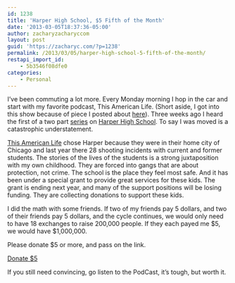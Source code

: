 ```yaml
---
id: 1238
title: 'Harper High School, $5 Fifth of the Month'
date: '2013-03-05T18:37:36-05:00'
author: zacharyzacharyccom
layout: post
guid: 'https://zacharyc.com/?p=1238'
permalink: /2013/03/05/harper-high-school-5-fifth-of-the-month/
restapi_import_id:
    - 5b3546f08dfe0
categories:
    - Personal
---
```


I’ve been commuting a lot more. Every Monday morning I hop in the car and start with my favorite podcast, This American Life. (Short aside, I got into this show because of piece I posted about [here](https://zacharyc.com/2011/05/04/designing/)). Three weeks ago I heard the first of a two part [series](http://www.thisamericanlife.org/radio-archives/episode/487/harper-high-school-part-one) on [Harper High School](http://www.harperhighschool.org/). To say I was moved is a catastrophic understatement.

[This American Life](http://www.thisamericanlife.org/) chose Harper because they were in their home city of Chicago and last year there 28 shooting incidents with current and former students. The stories of the lives of the students is a strong juxtaposition with my own childhood. They are forced into gangs that are about protection, not crime. The school is the place they feel most safe. And it has been under a special grant to provide great services for these kids. The grant is ending next year, and many of the support positions will be losing funding. They are collecting donations to support these kids.

I did the math with some friends. If two of my friends pay 5 dollars, and two of their friends pay 5 dollars, and the cycle continues, we would only need to have 18 exchanges to raise 200,000 people. If they each payed me $5, we would have $1,000,000.

Please donate $5 or more, and pass on the link.

[Donate $5](https://www.wepay.com/donations/friends-of-harper-high-school--donations)

If you still need convincing, go listen to the PodCast, it’s tough, but worth it.